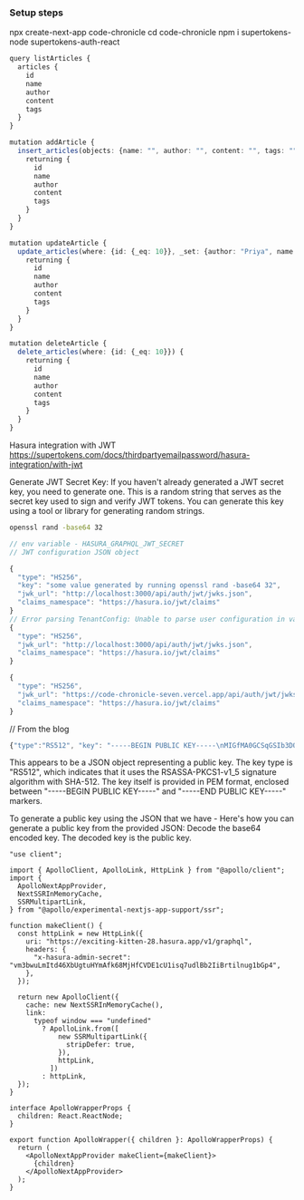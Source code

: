 ### Setup steps

npx create-next-app code-chronicle
cd code-chronicle
npm i supertokens-node supertokens-auth-react

```ts
query listArticles {
  articles {
    id
    name
    author
    content
    tags
  }
}

mutation addArticle {
  insert_articles(objects: {name: "", author: "", content: "", tags: ""}) {
    returning {
      id
      name
      author
      content
      tags
    }
  }
}

mutation updateArticle {
  update_articles(where: {id: {_eq: 10}}, _set: {author: "Priya", name: "Demo article", content: "Demo content here"}) {
    returning {
      id
      name
      author
      content
      tags
    }
  }
}

mutation deleteArticle {
  delete_articles(where: {id: {_eq: 10}}) {
    returning {
      id
      name
      author
      content
      tags
    }
  }
}

```

<!-- how to authenticate API calls to Hasura using the SuperTokens session -->

Hasura integration with JWT
https://supertokens.com/docs/thirdpartyemailpassword/hasura-integration/with-jwt 

Generate JWT Secret Key:
If you haven't already generated a JWT secret key, you need to generate one. This is a random string that serves as the secret key used to sign and verify JWT tokens. You can generate this key using a tool or library for generating random strings.

```bash
openssl rand -base64 32
```

```ts
// env variable - HASURA_GRAPHQL_JWT_SECRET
// JWT configuration JSON object

{
  "type": "HS256",
  "key": "some value generated by running openssl rand -base64 32",
  "jwk_url": "http://localhost:3000/api/auth/jwt/jwks.json",
  "claims_namespace": "https://hasura.io/jwt/claims" 
}
// Error parsing TenantConfig: Unable to parse user configuration in vault: Error in $.jwtSecret: key, jwk_url both cannot be present
{
  "type": "HS256",
  "jwk_url": "http://localhost:3000/api/auth/jwt/jwks.json",
  "claims_namespace": "https://hasura.io/jwt/claims" 
}

{
  "type": "HS256",
  "jwk_url": "https://code-chronicle-seven.vercel.app/api/auth/jwt/jwks.json",
  "claims_namespace": "https://hasura.io/jwt/claims" 
}

```
// From the blog
```ts
{"type":"RS512", "key": "-----BEGIN PUBLIC KEY-----\nMIGfMA0GCSqGSIb3DQEBAQUAA4GNADCBiQKBgQDdlatRjRjogo3WojgGHFHYLugd\nUWAY9iR3fy4arWNA1KoS8kVw33cJibXr8bvwUAUparCwlvdbH6dvEOfou0/gCFQs\nHUfQrSDv+MuSUMAe8jzKE4qW+jK+xQU9a03GUnKHkkle+Q0pX/g6jXZ7r1/xAK5D\no2kQ+X5xK9cipRgEKwIDAQAB\n-----END PUBLIC KEY-----\n"}
```
This appears to be a JSON object representing a public key. The key type is "RS512", which indicates that it uses the RSASSA-PKCS1-v1_5 signature algorithm with SHA-512. The key itself is provided in PEM format, enclosed between "-----BEGIN PUBLIC KEY-----" and "-----END PUBLIC KEY-----" markers.

To generate a public key using the JSON that we have - 
Here's how you can generate a public key from the provided JSON:
Decode the base64 encoded key.
The decoded key is the public key.


```tsx
"use client";

import { ApolloClient, ApolloLink, HttpLink } from "@apollo/client";
import {
  ApolloNextAppProvider,
  NextSSRInMemoryCache,
  SSRMultipartLink,
} from "@apollo/experimental-nextjs-app-support/ssr";

function makeClient() {
  const httpLink = new HttpLink({
    uri: "https://exciting-kitten-28.hasura.app/v1/graphql",
    headers: {
      "x-hasura-admin-secret": "vm3bwuLmItd46XbUgtuHYmAfk68MjHfCVDE1cU1isq7udlBb2IiBrtilnug1bGp4",
    },
  });

  return new ApolloClient({
    cache: new NextSSRInMemoryCache(),
    link:
      typeof window === "undefined"
        ? ApolloLink.from([
            new SSRMultipartLink({
              stripDefer: true,
            }),
            httpLink,
          ])
        : httpLink,
  });
}

interface ApolloWrapperProps {
  children: React.ReactNode;
}

export function ApolloWrapper({ children }: ApolloWrapperProps) {
  return (
    <ApolloNextAppProvider makeClient={makeClient}>
      {children}
    </ApolloNextAppProvider>
  );
}

```